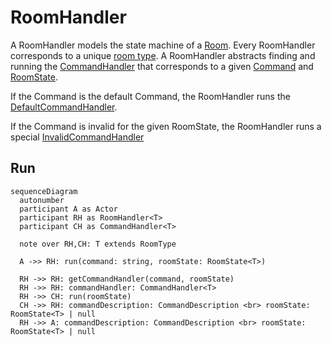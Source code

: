 # RoomHandler

A RoomHandler models the state machine of a [Room](../data/room.md). Every RoomHandler corresponds to a unique [room type](../data/roomType.md).
A RoomHandler abstracts finding and running the [CommandHandler](./commandHandler.md)
that corresponds to a given [Command](../data/command.md) and [RoomState](../data/roomState.md).

If the Command is the default Command, the RoomHandler runs the [DefaultCommandHandler](./commandHandler.md#defaultcommandhandler).

If the Command is invalid for the given RoomState, the RoomHandler runs a special [InvalidCommandHandler](./commandHandler.md#invalidcommandhandler)

## Run

```mermaid
sequenceDiagram
  autonumber
  participant A as Actor
  participant RH as RoomHandler<T>
  participant CH as CommandHandler<T>

  note over RH,CH: T extends RoomType

  A ->> RH: run(command: string, roomState: RoomState<T>)

  RH ->> RH: getCommandHandler(command, roomState)
  RH ->> RH: commandHandler: CommandHandler<T>
  RH ->> CH: run(roomState)
  CH ->> RH: commandDescription: CommandDescription <br> roomState: RoomState<T> | null
  RH ->> A: commandDescription: CommandDescription <br> roomState: RoomState<T> | null
```
